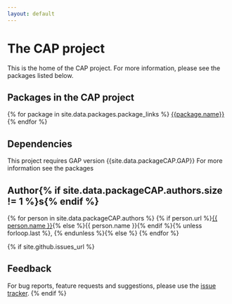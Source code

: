 ```yaml
---
layout: default
---
```


# The CAP project

This is the home of the CAP project. For more information, please see the packages listed below.

## Packages in the CAP project



{% for package in site.data.packages.package_links %}
  [{{package.name}}]({{site.baseurl}}/CAP_project/{{package.name}})
{% endfor %}


## Dependencies

This project requires GAP version {{site.data.packageCAP.GAP}}
For more information see the packages


## Author{% if site.data.packageCAP.authors.size != 1 %}s{% endif %}
{% for person in site.data.packageCAP.authors %}
{% if person.url %}<a href="{{ person.url }}">{{ person.name }}</a>{% else %}{{ person.name }}{% endif %}{% unless forloop.last %}, {% endunless %}{% else %}
{% endfor %}

{% if site.github.issues_url %}
## Feedback

For bug reports, feature requests and suggestions, please use the
[issue tracker]({{site.github.issues_url}}).
{% endif %}
